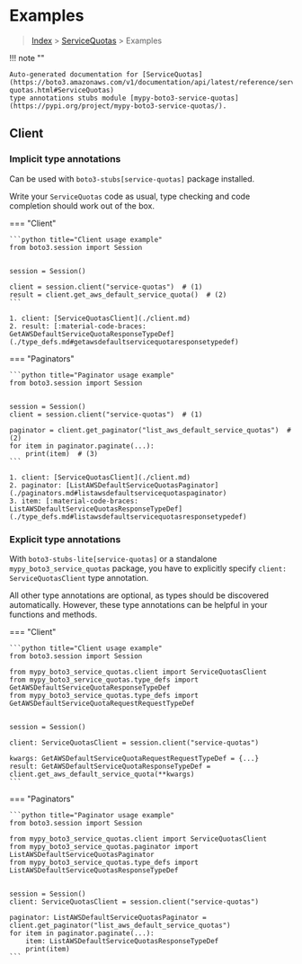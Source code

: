 # Examples

> [Index](../README.md) > [ServiceQuotas](./README.md) > Examples

!!! note ""

    Auto-generated documentation for [ServiceQuotas](https://boto3.amazonaws.com/v1/documentation/api/latest/reference/services/service-quotas.html#ServiceQuotas)
    type annotations stubs module [mypy-boto3-service-quotas](https://pypi.org/project/mypy-boto3-service-quotas/).

## Client

### Implicit type annotations

Can be used with `boto3-stubs[service-quotas]` package installed.

Write your `ServiceQuotas` code as usual,
type checking and code completion should work out of the box.


=== "Client"

    ```python title="Client usage example"
    from boto3.session import Session


    session = Session()

    client = session.client("service-quotas")  # (1)
    result = client.get_aws_default_service_quota()  # (2)
    ```

    1. client: [ServiceQuotasClient](./client.md)
    2. result: [:material-code-braces: GetAWSDefaultServiceQuotaResponseTypeDef](./type_defs.md#getawsdefaultservicequotaresponsetypedef) 



=== "Paginators"

    ```python title="Paginator usage example"
    from boto3.session import Session


    session = Session()
    client = session.client("service-quotas")  # (1)

    paginator = client.get_paginator("list_aws_default_service_quotas")  # (2)
    for item in paginator.paginate(...):
        print(item)  # (3)
    ```

    1. client: [ServiceQuotasClient](./client.md)
    2. paginator: [ListAWSDefaultServiceQuotasPaginator](./paginators.md#listawsdefaultservicequotaspaginator)
    3. item: [:material-code-braces: ListAWSDefaultServiceQuotasResponseTypeDef](./type_defs.md#listawsdefaultservicequotasresponsetypedef) 




### Explicit type annotations

With `boto3-stubs-lite[service-quotas]`
or a standalone `mypy_boto3_service_quotas` package, you have to explicitly specify `client: ServiceQuotasClient` type annotation.

All other type annotations are optional, as types should be discovered automatically.
However, these type annotations can be helpful in your functions and methods.


=== "Client"

    ```python title="Client usage example"
    from boto3.session import Session

    from mypy_boto3_service_quotas.client import ServiceQuotasClient
    from mypy_boto3_service_quotas.type_defs import GetAWSDefaultServiceQuotaResponseTypeDef
    from mypy_boto3_service_quotas.type_defs import GetAWSDefaultServiceQuotaRequestRequestTypeDef


    session = Session()

    client: ServiceQuotasClient = session.client("service-quotas")

    kwargs: GetAWSDefaultServiceQuotaRequestRequestTypeDef = {...}
    result: GetAWSDefaultServiceQuotaResponseTypeDef = client.get_aws_default_service_quota(**kwargs)
    ```



=== "Paginators"

    ```python title="Paginator usage example"
    from boto3.session import Session

    from mypy_boto3_service_quotas.client import ServiceQuotasClient
    from mypy_boto3_service_quotas.paginator import ListAWSDefaultServiceQuotasPaginator
    from mypy_boto3_service_quotas.type_defs import ListAWSDefaultServiceQuotasResponseTypeDef


    session = Session()
    client: ServiceQuotasClient = session.client("service-quotas")

    paginator: ListAWSDefaultServiceQuotasPaginator = client.get_paginator("list_aws_default_service_quotas")
    for item in paginator.paginate(...):
        item: ListAWSDefaultServiceQuotasResponseTypeDef
        print(item)
    ```




